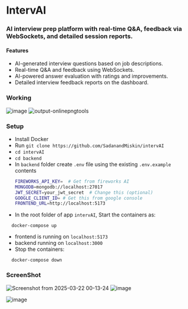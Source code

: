 # IntervAI

### AI interview prep platform with real-time Q&A, feedback via WebSockets, and detailed session reports.

#### Features
- AI-generated interview questions based on job descriptions.
- Real-time Q&A and feedback using WebSockets.
- AI-powered answer evaluation with ratings and improvements.
- Detailed interview feedback reports on the dashboard.

### Working
![image](https://github.com/user-attachments/assets/84054ff7-5d91-424d-8b10-7a94d0d84754)
![output-onlinepngtools](https://github.com/user-attachments/assets/2ef6c63a-7fa0-4f10-85b4-360428b608f0)


### Setup
- Install Docker
- Run `git clone https://github.com/SadanandMiskin/intervAI`
- `cd intervAI`
- `cd backend`
- In `backend` folder create `.env` file using the existing `.env.example` contents
  ```bash
  FIREWORKS_API_KEY=  # Get from fireworks AI
  MONGODB=mongodb://localhost:27017
  JWT_SECRET=your_jwt_secret  # Change this (optional)
  GOOGLE_CLIENT_ID= # Get this from google console
  FRONTEND_URL=http://localhost:5173
  ```
- In the root folder of app `intervAI`, Start the containers as:
```
  docker-compose up
  ```
- frontend is running on `localhost:5173`
- backend running on `localhost:3000`
- Stop the containers:
```
  docker-compose down
```

### ScreenShot
![Screenshot from 2025-03-22 00-13-24](https://github.com/user-attachments/assets/72a79b74-4b5a-4182-863c-7e4bf8bf7a98)
![image](https://github.com/user-attachments/assets/fb21cba2-68c3-4765-9506-0ac76facd489)

![image](https://github.com/user-attachments/assets/6cfdfef8-1d59-488f-8855-4229f902b232)

